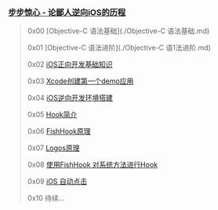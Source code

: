 ### [步步惊心 - 论鄙人逆向iOS的历程](https://puffhub.github.io/)

> 0x00 [Objective-C 语法基础](./Objective-C 语法基础.md)
> 
> 0x01 [Objective-C 语法进阶](./Objective-C 语1法进阶.md)
> 
> 0x02 [iOS正向开发基础知识]()
> 
> 0x03 [Xcode创建第一个demo应用]()
> 
> 0x04 [iOS逆向开发环境搭建]()
> 
> 0x05 [Hook简介]()
> 
> 0x06 [FishHook原理]()
> 
> 0x07 [Logos原理]()
> 
> 0x08 [使用FishHook 对系统方法进行Hook]()
> 
> 0x09 [iOS 自动点击]()
> 
> 0x10 待续...